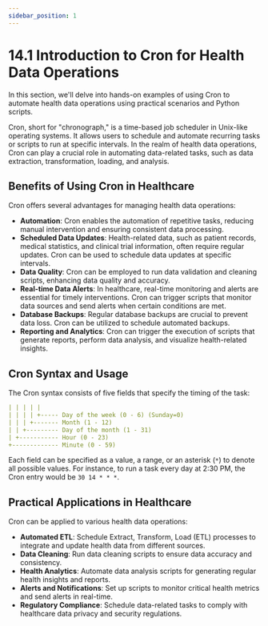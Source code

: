```yaml
---
sidebar_position: 1
---
```


# 14.1 Introduction to Cron for Health Data Operations

In this section, we'll delve into hands-on examples of using Cron to automate health data operations using practical scenarios and Python scripts.

Cron, short for "chronograph," is a time-based job scheduler in Unix-like operating systems. It allows users to schedule and automate recurring tasks or scripts to run at specific intervals. In the realm of health data operations, Cron can play a crucial role in automating data-related tasks, such as data extraction, transformation, loading, and analysis.

## Benefits of Using Cron in Healthcare

Cron offers several advantages for managing health data operations:

- **Automation**: Cron enables the automation of repetitive tasks, reducing manual intervention and ensuring consistent data processing.
- **Scheduled Data Updates**: Health-related data, such as patient records, medical statistics, and clinical trial information, often require regular updates. Cron can be used to schedule data updates at specific intervals.
- **Data Quality**: Cron can be employed to run data validation and cleaning scripts, enhancing data quality and accuracy.
- **Real-time Data Alerts**: In healthcare, real-time monitoring and alerts are essential for timely interventions. Cron can trigger scripts that monitor data sources and send alerts when certain conditions are met.
- **Database Backups**: Regular database backups are crucial to prevent data loss. Cron can be utilized to schedule automated backups.
- **Reporting and Analytics**: Cron can trigger the execution of scripts that generate reports, perform data analysis, and visualize health-related insights.

## Cron Syntax and Usage

The Cron syntax consists of five fields that specify the timing of the task:

```yaml
| | | | |
| | | | +----- Day of the week (0 - 6) (Sunday=0)
| | | +------- Month (1 - 12)
| | +--------- Day of the month (1 - 31)
| +----------- Hour (0 - 23)
+------------- Minute (0 - 59)
```


Each field can be specified as a value, a range, or an asterisk (`*`) to denote all possible values. For instance, to run a task every day at 2:30 PM, the Cron entry would be `30 14 * * *`.

## Practical Applications in Healthcare

Cron can be applied to various health data operations:

- **Automated ETL**: Schedule Extract, Transform, Load (ETL) processes to integrate and update health data from different sources.
- **Data Cleaning**: Run data cleaning scripts to ensure data accuracy and consistency.
- **Health Analytics**: Automate data analysis scripts for generating regular health insights and reports.
- **Alerts and Notifications**: Set up scripts to monitor critical health metrics and send alerts in real-time.
- **Regulatory Compliance**: Schedule data-related tasks to comply with healthcare data privacy and security regulations.

